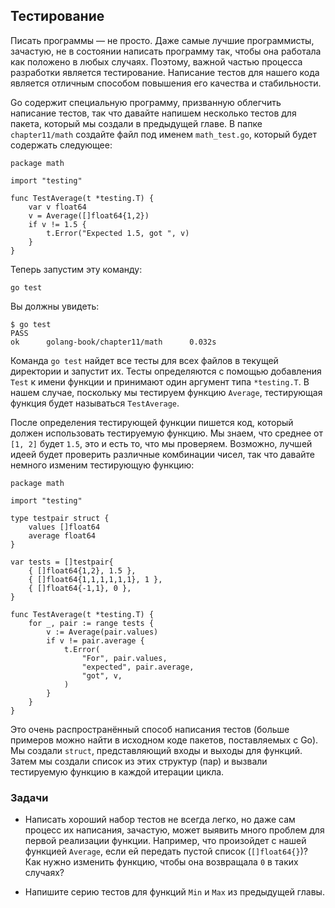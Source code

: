 ## Тестирование

Писать программы — не просто. Даже самые лучшие программисты, зачастую, не в
состоянии написать программу так, чтобы она работала как положено в любых
случаях. Поэтому, важной частью процесса разработки является тестирование.
Написание тестов для нашего кода является отличным способом повышения его
качества и стабильности.

Go содержит специальную программу, призванную облегчить написание тестов, так
что давайте напишем несколько тестов для пакета, который мы создали в предыдущей
главе. В папке `chapter11/math` создайте файл под именем `math_test.go`, который
будет содержать следующее:

    package math

    import "testing"

    func TestAverage(t *testing.T) {
        var v float64
        v = Average([]float64{1,2})
        if v != 1.5 {
            t.Error("Expected 1.5, got ", v)
        }
    }

Теперь запустим эту команду:

    go test

Вы должны увидеть:

    $ go test
    PASS
    ok      golang-book/chapter11/math      0.032s

Команда `go test` найдет все тесты для всех файлов в текущей директории и
запустит их. Тесты определяются с помощью добавления `Test` к имени функции и
принимают один аргумент типа `*testing.T`. В нашем случае, поскольку мы
тестируем функцию `Average`, тестирующая функция будет называться `TestAverage`.

После определения тестирующей функции пишется код, который должен использовать
тестируемую функцию. Мы знаем, что среднее от `[1, 2]` будет `1.5`, это и есть
то, что мы проверяем. Возможно, лучшей идеей будет проверить различные
комбинации чисел, так что давайте немного изменим тестирующую функцию:

    package math

    import "testing"

    type testpair struct {
        values []float64
        average float64
    }

    var tests = []testpair{
        { []float64{1,2}, 1.5 },
        { []float64{1,1,1,1,1,1}, 1 },
        { []float64{-1,1}, 0 },
    }

    func TestAverage(t *testing.T) {
        for _, pair := range tests {
            v := Average(pair.values)
            if v != pair.average {
                t.Error(
                    "For", pair.values, 
                    "expected", pair.average,
                    "got", v,
                )
            }
        }
    }

Это очень распространённый способ написания тестов (больше примеров можно найти
в исходном коде пакетов, поставляемых с Go). Мы создали `struct`, представляющий
входы и выходы для функций. Затем мы создали список из этих структур (пар) и
вызвали тестируемую функцию в каждой итерации цикла.

### Задачи

*   Написать хороший набор тестов не всегда легко, но даже сам процесс их
    написания, зачастую, может выявить много проблем для первой реализации функции.
    Например, что произойдет с нашей функцией `Average`, если ей передать пустой
    список (`[]float64{}`)? Как нужно изменить функцию, чтобы она возвращала `0` в
    таких случаях?

*   Напишите серию тестов для функций `Min` и `Max` из предыдущей главы.
